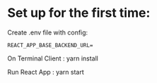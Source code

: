 # Set up for the first time:

Create .env file with config:

```
REACT_APP_BASE_BACKEND_URL=
```

On Terminal Client : yarn install

Run React App : yarn start
